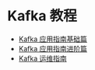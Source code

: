 # Kafka 教程

- [Kafka 应用指南基础篇](kafka-basic.md)
- [Kafka 应用指南进阶篇](kafka-advance.md)
- [Kafka 运维指南](kafka-ops.md)
